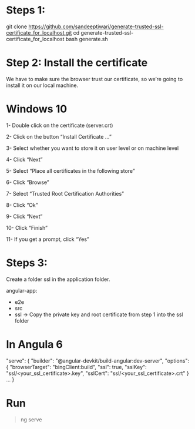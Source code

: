 # Steps 1:

git clone https://github.com/sandeeptiwari/generate-trusted-ssl-certificate_for_localhost.git
cd generate-trusted-ssl-certificate_for_localhost
bash generate.sh

# Step 2: Install the certificate
We have to make sure the browser trust our certificate, so we’re going to install it on our local machine.

# Windows 10

1- Double click on the certificate (server.crt)

2- Click on the button “Install Certificate …”

3- Select whether you want to store it on user level or on machine level

4- Click “Next”

5- Select “Place all certificates in the following store”

6- Click “Browse”

7- Select “Trusted Root Certification Authorities”

8- Click “Ok”

9- Click “Next”

10- Click “Finish”

11- If you get a prompt, click “Yes”

# Steps 3:

Create a folder ssl in the application folder.

angular-app:
  - e2e
  - src
  - ssl -> Copy the private key and root certificate from step 1 into the ssl folder
  
# In Angula 6

"serve": {
          "builder": "@angular-devkit/build-angular:dev-server",
          "options": {
            "browserTarget": "bingClient:build",
            "ssl": true,
            "sslKey": "ssl/<your_ssl_certificate>.key",
            "sslCert": "ssl/<your_ssl_certificate>.crt"
          }
		  ...
	    }
		
# Run 
  > ng serve
